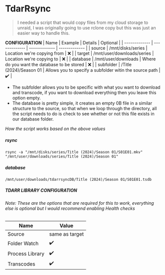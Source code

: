 # TdarRsync
>I needed a script that would copy files from my cloud storage to unraid, I was originally going to use rclone copy but this was just an easier way to handle this.

**CONFIGURATION**
| Name  | Example | Details | Optional |
| ------------- | ------------- | ------------- | ------------- |
| source     | /mnt/disks/series | Location we're copying from  | ❌ |
| target     | /mnt/user/downloads/series | Location we're copying to | ❌ |
| database   | /mnt/user/downloads | Where do you want the database to be stored  | ❌ |
| subfolder  | /Title (2024)/Season 01 | Allows you to specify a subfolder witin the source path  | ✔️ |

- The subfolder allows you to be specific with what you want to download and transcode, if you want to download everything then you leave this option empty.
- The database is pretty simple, it creates an empty 0B file in a similar structure to the source, so that when we loop through the directory, all the script
needs to do is check to see whether or not this file exists in our database folder.

*How the script works based on the above values*
##### rsync
`rsync -a "/mnt/disks/series/Title (2024)/Season 01/S01E01.mkv" "/mnt/user/downloads/series/Title (2024)/Season 01"`
##### database
`/mnt/user/downloads/tdarrsyncDB/Title (2024)/Season 01/S01E01.tsdb`
##### TDARR LIBRARY CONFIGURATION
###### Note: These are the options that are required for this to work, everything else is optional but I would recommend enabling Health checks
|     Name     |    Value    |
| ------------- | ------------- |
|Source| same as target |
| Folder Watch     | ✔️ |
| Process Library  | ✔️ |
| Transcodes  | ✔️ |

